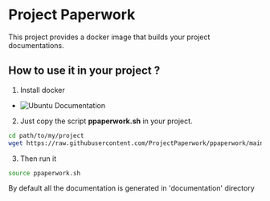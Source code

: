 # Project Paperwork

This project provides a docker image that builds your project documentations.

## How to use it in your project ?

1. Install docker

- ![Ubuntu Documentation](https://docs.docker.com/engine/install/ubuntu/)

2. Just copy the script **ppaperwork.sh** in your project.

```bash
cd path/to/my/project
wget https://raw.githubusercontent.com/ProjectPaperwork/ppaperwork/main/ppaperwork.sh
```

3. Then run it

```bash
source ppaperwork.sh
```

By default all the documentation is generated in 'documentation' directory

